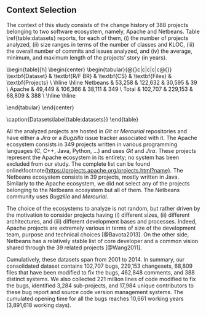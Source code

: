 ## Context Selection

The context of this study consists of the change history of 388 projects belonging to two software ecosystem, namely, Apache and Netbeans.
Table \ref{table:datasets} reports, for each of them, (i) the number of projects analyzed, (ii) size ranges in terms of the number of classes and KLOC, (iii) the overall number of commits and issues analyzed, and (iv) the average, minimum, and maximum length of the projects' story (in years).

\begin{table}[h]
\begin{center}
\begin{tabular}{@{}c|c|c|c|c@{}}
\textbf{Dataset} & \textbf{R/F BR} & \textbf{CS} & \textbf{Files} & \textbf{Projects} \\ \hline \hline
Netbeans         & 53,258          & 122,632     & 30,595         & 39                \\
Apache           & 49,449          & 106,366     & 38,111         & 349               \\
Total            & 102,707         & 229,153     & 68,809         & 388               \\ \hline \hline

\end{tabular}
\end{center}

\caption{Datasets\label{table:datasets}}
\end{table}


All the analyzed projects are hosted in *Git* or *Mercurial* repositories and have either a *Jira* or a *Bugzilla* issue tracker associated with it.
The Apache ecosystem consists in 349 projects written in various programming languages (C, C++, Java, Python, ...) and uses *Git* and *Jira*.
These projects represent the Apache ecosystem in its entirety; no system has been excluded from our study.
The complete list can be found online\footnote{https://projects.apache.org/projects.html?name}.
The Netbeans ecosystem consists in 39 projects, mostly written in Java.
Similarly to the Apache ecosystem, we did not select any of the projects belonging to the Netbeans ecosystem but all of them.
The Netbeans community uses *Bugzilla* and *Mercurial*.

The choice of the ecosystems to analyze is not random, but rather driven by the motivation to consider projects having (i) different sizes, (ii) different architectures, and (iii) different development bases and processes.
Indeed, Apache projects are extremely various in terms of size of the development team, purpose and technical choices [@Bavota2013].
On the other side, Netbeans has a relatively stable list of core developer and a common vision shared through the 39 related projects [@Wang2011].

Cumulatively, these datasets span from 2001 to 2014. In summary, our consolidated dataset contains 102,707 bugs, 229,153 changesets, 68,809 files that have been modified to fix the bugs, 462,848 comments, and 388 distinct systems.
We also collected 221 million lines of code modified to fix the bugs, identified 3,284 sub-projects, and 17,984 unique contributors to these bug report and source code version management systems.
The cumulated opening time for all the bugs reaches 10,661 working years (3,891,618 working days).
